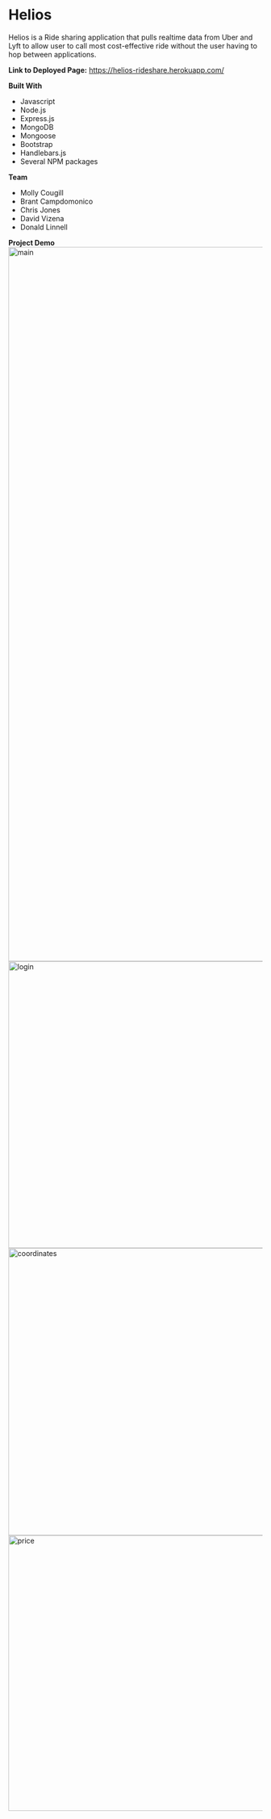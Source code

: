 # Helios

Helios is a Ride sharing application that pulls realtime data from Uber and Lyft to allow user to call most cost-effective ride without the user having to hop between applications. 

**Link to Deployed Page:** https://helios-rideshare.herokuapp.com/

**Built With**
- Javascript
- Node.js
- Express.js
- MongoDB
- Mongoose
- Bootstrap
- Handlebars.js
- Several NPM packages 

**Team**
- Molly Cougill
- Brant Campdomonico 
- Chris Jones
- David Vizena
- Donald Linnell 

**Project Demo**
<img width="1415" alt="main" src="https://user-images.githubusercontent.com/32691396/42120237-cfddb7fc-7bdd-11e8-990c-1008ec261a0e.png">
<img width="568" alt="login" src="https://user-images.githubusercontent.com/32691396/42120240-d9645484-7bdd-11e8-80a8-81f33fa5725d.png">
<img width="569" alt="coordinates" src="https://user-images.githubusercontent.com/32691396/42120242-e39cffd2-7bdd-11e8-8dde-7de30c9bcdf5.png">
<img width="546" alt="price" src="https://user-images.githubusercontent.com/32691396/42120243-e66a7b0e-7bdd-11e8-98d3-2bb044f0cc2b.png">
